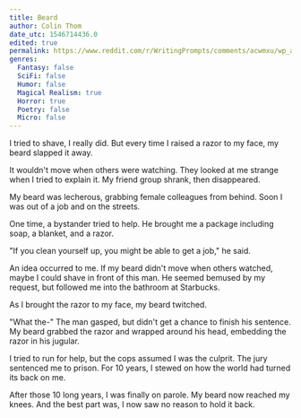 ```yaml
---
title: Beard
author: Colin Thom
date_utc: 1546714436.0
edited: true
permalink: https://www.reddit.com/r/WritingPrompts/comments/acwmxu/wp_after_15_years_in_prison_your_beard_has_grown/
genres:
  Fantasy: false
  SciFi: false
  Humor: false
  Magical Realism: true
  Horror: true
  Poetry: false
  Micro: false
---
```

I tried to shave, I really did. But every time I raised a razor to my face, my beard slapped it away.

It wouldn't move when others were watching. They looked at me strange when I tried to explain it. My friend group shrank, then disappeared.

My beard was lecherous, grabbing female colleagues from behind. Soon I was out of a job and on the streets.

One time, a bystander tried to help. He brought me a package including soap, a blanket, and a razor.

"If you clean yourself up, you might be able to get a job," he said.

An idea occurred to me. If my beard didn't move when others watched, maybe I could shave in front of this man. He seemed bemused by my request, but followed me into the bathroom at Starbucks.

As I brought the razor to my face, my beard twitched.

"What the-" The man gasped, but didn't get a chance to finish his sentence. My beard grabbed the razor and wrapped around his head, embedding the razor in his jugular.

I tried to run for help, but the cops assumed I was the culprit. The jury sentenced me to prison. For 10 years, I stewed on how the world had turned its back on me.

After those 10 long years, I was finally on parole. My beard now reached my knees. And the best part was, I now saw no reason to hold it back.
